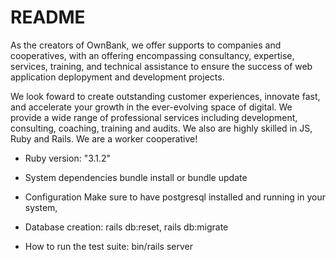 # README

As the creators of OwnBank, we offer supports to companies and cooperatives, with an offering encompassing consultancy, expertise, services, training, and technical assistance to ensure the success of web application deplopyment and development projects.

We look foward to create outstanding customer experiences, innovate fast, and accelerate your growth in the ever-evolving space of digital. We provide a wide range of professional services including development, consulting, coaching, training and audits. We also are highly skilled in JS, Ruby and Rails. We are a worker cooperative!

* Ruby version:  "3.1.2"

* System dependencies
bundle install or bundle update

* Configuration
Make sure to have postgresql installed and running in your system, 
* Database creation: rails db:reset, rails db:migrate

* How to run the test suite: bin/rails server

